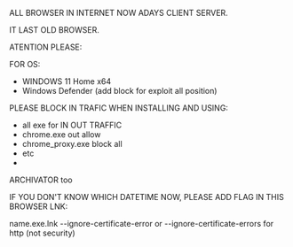 ALL BROWSER IN INTERNET NOW ADAYS CLIENT SERVER.

IT LAST OLD BROWSER.

ATENTION PLEASE: 

FOR OS:
- WINDOWS 11 Home x64
- Windows Defender (add block for exploit all position)

PLEASE BLOCK IN TRAFIC WHEN INSTALLING AND USING:
- all exe for IN OUT TRAFFIC
- chrome.exe out allow
- chrome_proxy.exe block all
- etc
- 
ARCHIVATOR too 


IF YOU DON'T KNOW WHICH DATETIME NOW, PLEASE ADD FLAG IN THIS BROWSER LNK:

name.exe.lnk --ignore-certificate-error or --ignore-certificate-errors  for http (not security)
